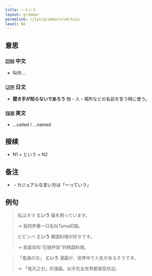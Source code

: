 ```yaml
---
title: 〜という
layout: grammar
permalink: /jlpt/grammars/n4/toiu
level: N4
---
```


## 意思

### 🇨🇳 中文

- 叫作…

### 🇯🇵 日文

- **聞き手が知らないであろう** 物・人・場所などの名前を言う時に使う。

### 🇬🇧 英文

- …called / …named

## 接续

- N1 + という + N2

## 备注

- ・カジュアルな言い方は「〜っていう」

## 例句

> 私はタマ **という** 猫を飼っています。
>
> → 我饲养著一只名叫Tama的猫。

> ビビンバ **という** 韓国料理が好きです。
>
> → 我喜欢叫“石锅拌饭”的韩国料理。

> 「鬼滅の刃」 **という** 漫画が、世界中で人気があるそうです。
>
> → 「鬼灭之刃」的漫画，似乎在全世界都很受欢迎。

